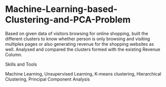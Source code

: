 # Machine-Learning-based-Clustering-and-PCA-Problem

Based on given data of visitors browsing for online shopping, built the different clusters to know whether person is only browsing and visiting multiples pages or also generating revenue for the shopping websites as well. Analysed and compared the clusters formed with the existing Revenue Column.


Skills and Tools

Machine Learning, Unsupervised Learning, K-means clustering, Hierarchical Clustering, Principal Component Analysis
